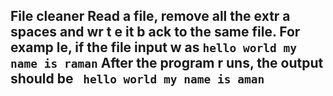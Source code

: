 ## File cleaner Read a file, remove all the extr a spaces and wr t e it b ack to the same file. For examp le, if the file input w as `hello world my name is raman` After the program r uns, the output should be ` hello world my name is aman`